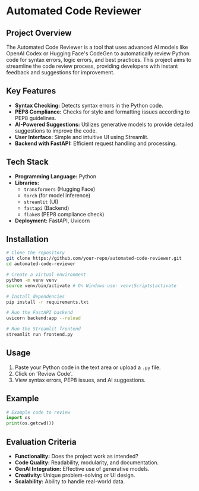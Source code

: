 # Automated Code Reviewer

## Project Overview
The Automated Code Reviewer is a tool that uses advanced AI models like OpenAI Codex or Hugging Face's CodeGen to automatically review Python code for syntax errors, logic errors, and best practices. This project aims to streamline the code review process, providing developers with instant feedback and suggestions for improvement.

## Key Features
- **Syntax Checking:** Detects syntax errors in the Python code.
- **PEP8 Compliance:** Checks for style and formatting issues according to PEP8 guidelines.
- **AI-Powered Suggestions:** Utilizes generative models to provide detailed suggestions to improve the code.
- **User Interface:** Simple and intuitive UI using Streamlit.
- **Backend with FastAPI:** Efficient request handling and processing.

## Tech Stack
- **Programming Language:** Python
- **Libraries:**
  - `transformers` (Hugging Face)
  - `torch` (for model inference)
  - `streamlit` (UI)
  - `fastapi` (Backend)
  - `flake8` (PEP8 compliance check)
- **Deployment:** FastAPI, Uvicorn

## Installation
```sh
# Clone the repository
git clone https://github.com/your-repo/automated-code-reviewer.git
cd automated-code-reviewer

# Create a virtual environment
python -m venv venv
source venv/bin/activate # On Windows use: venv\Scripts\activate

# Install dependencies
pip install -r requirements.txt

# Run the FastAPI backend
uvicorn backend:app --reload

# Run the Streamlit frontend
streamlit run frontend.py
```

## Usage
1. Paste your Python code in the text area or upload a `.py` file.
2. Click on 'Review Code'.
3. View syntax errors, PEP8 issues, and AI suggestions.

## Example
```python
# Example code to review
import os
print(os.getcwd())
```

## Evaluation Criteria
- **Functionality:** Does the project work as intended?
- **Code Quality:** Readability, modularity, and documentation.
- **GenAI Integration:** Effective use of generative models.
- **Creativity:** Unique problem-solving or UI design.
- **Scalability:** Ability to handle real-world data.

